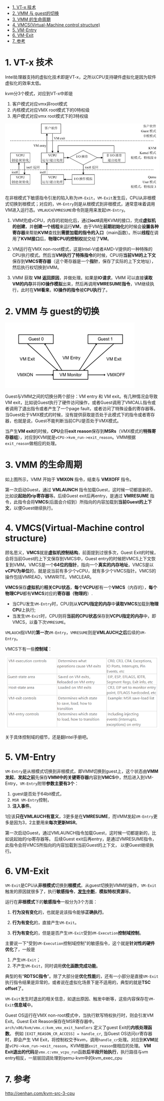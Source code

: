 
<!-- @import "[TOC]" {cmd="toc" depthFrom=1 depthTo=6 orderedList=false} -->

<!-- code_chunk_output -->

- [1. VT-x 技术](#1-vt-x-技术)
- [2. VMM 与 guest的切换](#2-vmm-与-guest的切换)
- [3. VMM 的生命周期](#3-vmm-的生命周期)
- [4. VMCS(Virtual-Machine control structure)](#4-vmcsvirtual-machine-control-structure)
- [5. VM-Entry](#5-vm-entry)
- [6. VM-Exit](#6-vm-exit)
- [7. 参考](#7-参考)

<!-- /code_chunk_output -->

# 1. VT-x 技术

Intel处理器支持的虚拟化技术即是VT-x，之所以CPU支持硬件虚拟化是因为软件虚拟化的效率太低。

kvm分3个模式，对应到VT-x中即是

1. 客户模式对应vmx非root模式
2. 内核模式对应VMX root模式下的0特权级
3. 用户模式对应vmx root模式下的3特权级

![config](images/1.png)

在非根模式下敏感指令引发的陷入称为`VM-Exit`，`VM-Exit`发生后，CPU从非根模式切换到根模式；对应的，`VM-Entry`则是从根模式到非根模式，通常意味着调用VM进入运行态。`VMLAUCH`/`VMRESUME`命令则是用来发起`VM-Entry`。

1. VMM完成vCPU，内存的初始化后，通过**ioctl**调用KVM的接口，完成**虚拟机的创建**，并**创建一个线程**来运行**VM**，由于VM在**前期初始化**的时候会**设置各种寄存器**来帮助**KVM**查找到**需要加载的指令的入口**（main函数）。所以**线程**在调用了**KVM接口**后，**物理CPU的控制权**就交给了**VM**。

2. VM运行在VMX non-root模式，这是Intel-V或者AMD-V提供的一种特殊的CPU执行模式。然后当**VM执行了特殊指令**的时候，CPU将**当前VM的上下文**保存到**VMCS寄存器**（这个寄存器是一个**指针**，保存了实际的上下文地址），然后执行权切换到VMM。

3. VMM 获取 **VM 返回原因**，并做处理。如果是**IO请求**，VMM 可以直接**读取VM的内存**并将**IO操作模拟**出来，然后再调用**VMRESUME指令**，VM继续执行，此时在**VM看来**，**IO操作的指令**被**CPU执行**了。

# 2. VMM 与 guest的切换

![2020-04-13-20-13-34.png](./images/2020-04-13-20-13-34.png)

Guest与VMM之间的切换分两个部分：VM entry 和 VM exit。有几种情况会导致VM exit，比如说Guest执行了硬件访问操作，或者Guest调用了VMCALL指令或者调用了退出指令或者产生了一个page fault，或者访问了特殊设备的寄存器等。当Guest处于VMX模式的时候，没有提供获取是否处于此模式下的指令或者寄存器，也就是说，Guest不能判断当前CPU是否处于VMX模式。

当产生**VM exit**的时候，**CPU**会将**exit reason**保存到**MSRs**（VMX模式的**特殊寄存器组**），对应到KVM就是`vCPU->kvm_run->exit_reason`。VMM根据`exit_reason`做相应的处理。

# 3. VMM 的生命周期

如上图所示，VMM 开始于 **VMXON** 指令，结束与 **VMXOFF** 指令。

第一次启动Guest，通过 **VMLAUNCH** 指令加载Guest，这时候一切都是新的，比如说**起始的rip寄存器**等。后续Guest exit后再entry，是通过 **VMRESUME** 指令，此指令会将**VMCS**(后面会介绍到）所指向的内容加载到**当前Guest的上下文**，以便Guest继续执行。

# 4. VMCS(Virtual-Machine control structure)

顾名思义，**VMCS**就是**虚拟机控制结构**，前面提到过很多次，Guest Exit的时候，会将当前Guest的上下文保存到VMCS中，Guest entry的时候把VMCS上下文恢复到VMM。VMCS是一个**64位的指针**，指向一个**真实的内存地址**，VMCS是以**vCPU为单位**的，就是说当前有多少个vCPU，就有多少个VMCS指针。VMCS的操作包括VMREAD，VMWRITE，VMCLEAR。

**VMCS**保存**虚拟机**的**相关CPU状态**，**每个VCPU**都有一个**VMCS**（内存的），**每个物理CPU**都有**VMCS**对应的**寄存器（物理的**）.

- 当CPU发生`VM-Entry`时，CPU则从**VCPU指定的内存**中**读取VMCS**加载到**物理CPU**上执行;
- 当发生`VM-Exit`时，CPU则将**当前的CPU状态**保存到**VCPU指定的内存**中，即VMCS，以备下次`VMRESUME`。

`VMLAUCH`指VM的**第一次**`VM-Entry`，`VMRESUME`则是**VMLAUCH之后**后续的`VM-Entry`。

VMCS下有一些**控制域**：

![config](images/2.png)

关于具体控制域的细节，还是翻Intel手册吧。

# 5. VM-Entry

`VM-Entry`是从根模式切换到非根模式，即VMM切换到guest上，这个状态由**VMM发起**，**发起之前**先保存**VMM中的关键寄存器**内容到**VMCS**中，然后进入到VM-Entry，`VM-Entry`附带**参数主要有3个**：

1. guest是否处于64bit模式，
2. `MSR VM-Entry`控制，
3. **注入事件**。

1应该**只在VMLAUCH有意义**，3更多是在**VMRESUME**，而VMM发起`VM-Entry`更多是因为3，2主要用来**每次更新MSR**。

第一次启动Guest，通过VMLAUNCH指令加载Guest，这时候一切都是新的，比如说起始的rip寄存器等。 后续Guest exit后再entry，是通过VMRESUME指令，此指令会将VMCS所指向的内容加载到当前Guest的上下文， 以便Guest继续执行。

# 6. VM-Exit

`VM-Exit`是CPU从**非根模式**切换到**根模式**，从guest切换到VMM的操作，`VM-Exit`触发的原因就很多了，执行**敏感指令**，[**发生中断**](http://www.oenhan.com/rwsem-realtime-task-hung)，**模拟特权资源**等。

运行在**非根模式**下的**敏感指令**一般分为3个方面：

1. **行为没有变化**的，也就是说该指令能够**正确执行**。

2. **行为有变化**的，直接产生`VM-Exit`。

3. **行为有变化**的，但是是否产生`VM-Exit`受到`VM-Execution`**控制域控制**。

主要说一下"受到`VM-Execution`控制域控制"的敏感指令，这个就是**针对性的硬件优化**了，一般是

1. 产生`VM-Exit`；
2. 不产生`VM-Exit`，同时调用**优化函数完成功能**。

典型的有“**RDTSC指令**”。除了大部分是**优化性能**的，还有一小部分是直接`VM-Exit`执行指令结果是异常的，或者说在虚拟化场景下是不适用的，典型的就是**TSC offset**了。

`VM-Exit`发生时退出的相关信息，如退出原因、触发中断等，这些内容保存在`VM-Exit`**信息域**中。

Guest OS运行在VMX non-root模式中，当执行默写特权执行时，则会引发VM Exit。Guest Exit Reason保存在MSR寄存器中。 `arch/x86/kvm/vmx.c:kvm_vmx_exit_handlers` 定义了guest Exit的**内核处理函数**。 例如 `[EXIT_REASON_CR_ACCESS] = handle_cr`, 当Guest OS访问cr寄存器时，即会产生 VM Exit，将控制权交予kvm，调用`handle_cr`处理。对应到**KVM**就是`vCPU->kvm_run->exit_reason`。KVM根据`exit_reason`做相应的处理。 **VM Exit退出的代码**是`vmx.c:vmx_vcpu_run`函数**后半段开始执行**，执行路径与vm entry相反，一层层回调处理到qemu-kvm中的kvm_exec_cpu

# 7. 参考

http://oenhan.com/kvm-src-3-cpu